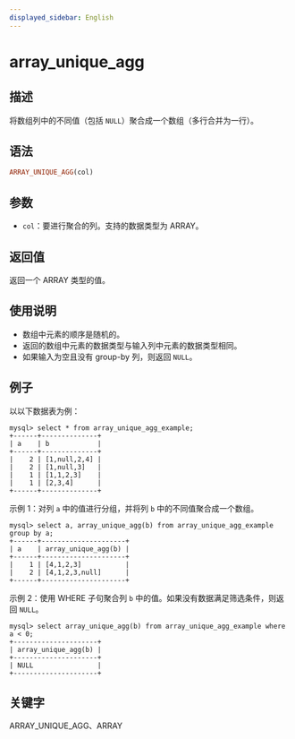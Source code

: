 ```yaml
---
displayed_sidebar: English
---
```


# array_unique_agg

## 描述

将数组列中的不同值（包括 `NULL`）聚合成一个数组（多行合并为一行）。

## 语法

```Haskell
ARRAY_UNIQUE_AGG(col)
```

## 参数

- `col`：要进行聚合的列。支持的数据类型为 ARRAY。

## 返回值

返回一个 ARRAY 类型的值。

## 使用说明

- 数组中元素的顺序是随机的。
- 返回的数组中元素的数据类型与输入列中元素的数据类型相同。
- 如果输入为空且没有 group-by 列，则返回 `NULL`。

## 例子

以以下数据表为例：

```plaintext
mysql> select * from array_unique_agg_example;
+------+--------------+
| a    | b            |
+------+--------------+
|    2 | [1,null,2,4] |
|    2 | [1,null,3]   |
|    1 | [1,1,2,3]    |
|    1 | [2,3,4]      |
+------+--------------+
```

示例 1：对列 `a` 中的值进行分组，并将列 `b` 中的不同值聚合成一个数组。

```plaintext
mysql> select a, array_unique_agg(b) from array_unique_agg_example group by a;
+------+---------------------+
| a    | array_unique_agg(b) |
+------+---------------------+
|    1 | [4,1,2,3]           |
|    2 | [4,1,2,3,null]      |
+------+---------------------+
```

示例 2：使用 WHERE 子句聚合列 `b` 中的值。如果没有数据满足筛选条件，则返回 `NULL`。

```plaintext
mysql> select array_unique_agg(b) from array_unique_agg_example where a < 0;
+---------------------+
| array_unique_agg(b) |
+---------------------+
| NULL                |
+---------------------+
```

## 关键字

ARRAY_UNIQUE_AGG、ARRAY